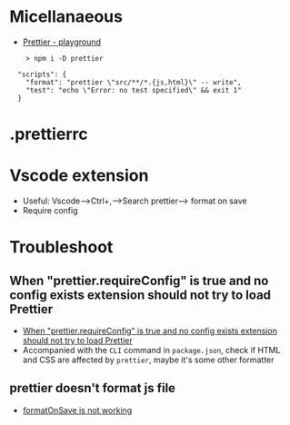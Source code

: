 # Micellanaeous

- [Prettier - playground](https://prettier.io/playground/)

```
    > npm i -D prettier

  "scripts": {
    "format": "prettier \"src/**/*.{js,html}\" -- write",
    "test": "echo \"Error: no test specified\" && exit 1"
  }
```

# .prettierrc


# Vscode extension

- Useful: Vscode-->Ctrl+,-->Search prettier--> format on save
- Require config

# Troubleshoot
## When "prettier.requireConfig" is true and no config exists extension should not try to load Prettier

- [When "prettier.requireConfig" is true and no config exists extension should not try to load Prettier](https://github.com/prettier/prettier-vscode/issues/1161)
- Accompanied with the `CLI` command in `package.json`, check if HTML and CSS are affected by `prettier`, maybe it's some other formatter

## prettier doesn't format js file

- [formatOnSave is not working](https://github.com/prettier/prettier-vscode/issues/290)
